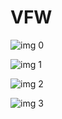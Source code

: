 # VFW

![img 0](https://i.imgur.com/4YdJbSs.jpg)

![img 1](https://i.imgur.com/w0YIEhL.png)

![img 2](https://i.imgur.com/ETBxfqb.jpg)

![img 3](https://i.imgur.com/YltZFbe.png)

